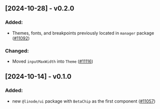 ## [2024-10-28] - v0.2.0


### Added:

- Themes, fonts, and breakpoints previously located in `manager` package ([#11092](https://github.com/linode/manager/pull/11092))

### Changed:

- Moved `inputMaxWidth` into `Theme` ([#11116](https://github.com/linode/manager/pull/11116))

## [2024-10-14] - v0.1.0

### Added:

- new `@linode/ui` package with `BetaChip` as the first component ([#11057](https://github.com/linode/manager/pull/11057))
